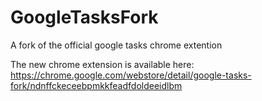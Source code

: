 # GoogleTasksFork
A fork of the official google tasks chrome extention

The new chrome extension is available here: https://chrome.google.com/webstore/detail/google-tasks-fork/ndnffckeceebpmkkfeadfdoldeeidlbm
